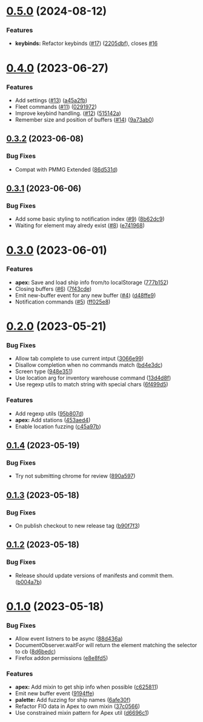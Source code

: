 # [0.5.0](https://github.com/Otard95/prun-palette/compare/v0.4.0...v0.5.0) (2024-08-12)


### Features

* **keybinds:** Refactor keybinds ([#17](https://github.com/Otard95/prun-palette/issues/17)) ([2205dbf](https://github.com/Otard95/prun-palette/commit/2205dbf8b70a2f3c34633d5a4bad481f5cd6c288)), closes [#16](https://github.com/Otard95/prun-palette/issues/16)

# [0.4.0](https://github.com/Otard95/prun-palette/compare/v0.3.2...v0.4.0) (2023-06-27)


### Features

* Add settings ([#13](https://github.com/Otard95/prun-palette/issues/13)) ([a45a2fb](https://github.com/Otard95/prun-palette/commit/a45a2fbc1f3205c428258ebf6f9abd83c71197bb))
* Fleet commands ([#11](https://github.com/Otard95/prun-palette/issues/11)) ([0291972](https://github.com/Otard95/prun-palette/commit/02919728e2d72900131ea337ae329c6b265f159b))
* Improve keybind handling. ([#12](https://github.com/Otard95/prun-palette/issues/12)) ([515142a](https://github.com/Otard95/prun-palette/commit/515142a4e6cd011598775c179143e5accc72af3b))
* Remember size and position of buffers ([#14](https://github.com/Otard95/prun-palette/issues/14)) ([9a73ab0](https://github.com/Otard95/prun-palette/commit/9a73ab0b9f593a93b05a2b07049cbf340605290f))

## [0.3.2](https://github.com/Otard95/prun-palette/compare/v0.3.1...v0.3.2) (2023-06-08)


### Bug Fixes

* Compat with PMMG Extended ([86d531d](https://github.com/Otard95/prun-palette/commit/86d531deecd0a33a2565ad9b60ca840f49892538))

## [0.3.1](https://github.com/Otard95/prun-palette/compare/v0.3.0...v0.3.1) (2023-06-06)


### Bug Fixes

* Add some basic styling to notification index ([#9](https://github.com/Otard95/prun-palette/issues/9)) ([8b62dc9](https://github.com/Otard95/prun-palette/commit/8b62dc936d671a051160149bb78a742c29e970c9))
* Waiting for element may alredy exist ([#8](https://github.com/Otard95/prun-palette/issues/8)) ([e741968](https://github.com/Otard95/prun-palette/commit/e741968d145c7e09bf4f5218aa9d2cdd3640ea76))

# [0.3.0](https://github.com/Otard95/prun-palette/compare/v0.2.0...v0.3.0) (2023-06-01)


### Features

* **apex:** Save and load ship info from/to localStorage ([777b152](https://github.com/Otard95/prun-palette/commit/777b152f05baef452cef697ce84e27211df44a0c))
* Closing buffers ([#6](https://github.com/Otard95/prun-palette/issues/6)) ([7f43cde](https://github.com/Otard95/prun-palette/commit/7f43cdee21a1604e2e9efd7bea9617397b02ed40))
* Emit new-buffer event for any new buffer ([#4](https://github.com/Otard95/prun-palette/issues/4)) ([d48ffe9](https://github.com/Otard95/prun-palette/commit/d48ffe93c800dc003548e6686b65237e869017e3))
* Notification commands ([#5](https://github.com/Otard95/prun-palette/issues/5)) ([ff025e8](https://github.com/Otard95/prun-palette/commit/ff025e8498e2f6c71d4505b93f3308fd65d80ba2))

# [0.2.0](https://github.com/Otard95/prun-palette/compare/v0.1.4...v0.2.0) (2023-05-21)


### Bug Fixes

* Allow tab complete to use current intput ([3066e99](https://github.com/Otard95/prun-palette/commit/3066e99e3fbf0359267830ce8c53e2e3ac1f1a57))
* Disallow completion when no commands match ([bd4e3dc](https://github.com/Otard95/prun-palette/commit/bd4e3dc080bceda94503beb0679bcf6723df9296))
* Screen type ([948e351](https://github.com/Otard95/prun-palette/commit/948e351462291150210f7918cc38a49c8925d68c))
* Use location arg for inventory warehouse command ([13d4d8f](https://github.com/Otard95/prun-palette/commit/13d4d8ff4aab67feaa592b0b89d983b254fb5bce))
* Use regexp utils to match string with special chars ([6f499d5](https://github.com/Otard95/prun-palette/commit/6f499d5536e061632862504ceff2f4e9d2010f20))


### Features

* Add regexp utils ([95b807d](https://github.com/Otard95/prun-palette/commit/95b807dd83e1c536ae1f35b48d7fb31d6512351b))
* **apex:** Add stations ([453aed4](https://github.com/Otard95/prun-palette/commit/453aed4c675ebaa20b1e0dd58c1c3b0a05d69fc6))
* Enable location fuzzing ([c45a97b](https://github.com/Otard95/prun-palette/commit/c45a97bb033a5493251d24c2761e4480e6fc38cc))

## [0.1.4](https://github.com/Otard95/prun-palette/compare/v0.1.3...v0.1.4) (2023-05-19)


### Bug Fixes

* Try not submitting chrome for review ([890a597](https://github.com/Otard95/prun-palette/commit/890a597131b2ac847c226755fed03531815262c6))

## [0.1.3](https://github.com/Otard95/prun-palette/compare/v0.1.2...v0.1.3) (2023-05-18)


### Bug Fixes

* On publish checkout to new release tag ([b90f7f3](https://github.com/Otard95/prun-palette/commit/b90f7f3a4eecfbb2b7172145afb3387fe58eafa7))

## [0.1.2](https://github.com/Otard95/prun-palette/compare/v0.1.1...v0.1.2) (2023-05-18)


### Bug Fixes

* Release should update versions of manifests and commit them. ([b004a7b](https://github.com/Otard95/prun-palette/commit/b004a7bf9483ecc681bea5b95b321a0908763ab2))

# [0.1.0](https://github.com/Otard95/prun-palette/compare/v0.0.1...v0.1.0) (2023-05-18)


### Bug Fixes

* Allow event listners to be async ([88d436a](https://github.com/Otard95/prun-palette/commit/88d436a937f6d8eb95b5c8d690fcea20424df1b8))
* DocumentObserver.waitFor will return the element matching the selector to cb ([8d6bedc](https://github.com/Otard95/prun-palette/commit/8d6bedc0632f8b2f586d80b47d3169f7e1190f10))
* Firefox addon permissions ([e8e8fd5](https://github.com/Otard95/prun-palette/commit/e8e8fd5daeb048ff244d14d7195fb35b2204102d))


### Features

* **apex:** Add mixin to get ship info when possible ([c625811](https://github.com/Otard95/prun-palette/commit/c62581125502c36539109449cae462d987044abd))
* Emit new buffer event ([9194ffe](https://github.com/Otard95/prun-palette/commit/9194ffe043b4f77106ddb92b23f34a0be3ef431e))
* **palette:** Add fuzzing for ship names ([6afe30f](https://github.com/Otard95/prun-palette/commit/6afe30f40dd2eb197ba19c1477ad7364f5d3f242))
* Refactor FIO data in Apex to own mixin ([37c0566](https://github.com/Otard95/prun-palette/commit/37c05665d892ff83fd97643e30e50c22d6a80ac4))
* Use constrained mixin pattern for Apex util ([d6696c1](https://github.com/Otard95/prun-palette/commit/d6696c1cb3f7e7a091ebeda72d10d3cfe539167a))
